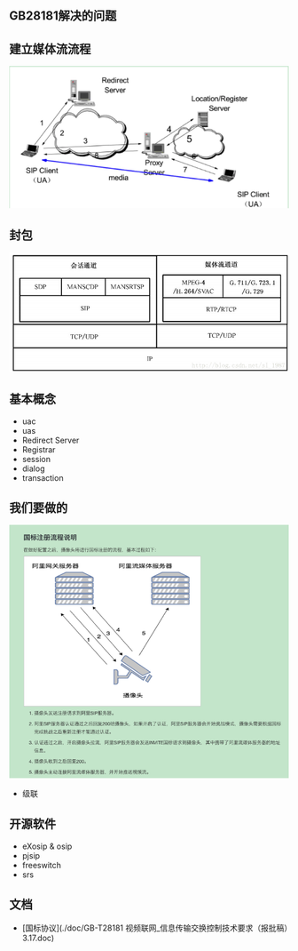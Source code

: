 
## GB28181解决的问题

## 建立媒体流流程
![image](./images/sip基本网络模型.png)

## 封包
![image](./images/协议.jpeg)

## 基本概念
- uac
- uas
- Redirect Server
- Registrar
- session
- dialog
- transaction

## 我们要做的
![image](./images//ali-gb28181.png)

- 级联


## 开源软件
- eXosip & osip
- pjsip
- freeswitch
- srs

## 文档
- [国标协议](./doc/GB-T28181 视频联网_信息传输交换控制技术要求（报批稿）3.17.doc)
